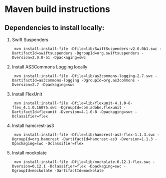 Maven build instructions
=====

Dependencies to install locally:
------

1. Swift Suspenders

		mvn install:install-file -Dfile=lib/SwiftSuspenders-v2.0.0b1.swc -DartifactId=swiftsuspenders -DgroupId=org.swiftsuspenders -Dversion=2.0.0-b1 -Dpackaging=swc
	
	
2. Install AS3Commons Logging locally

		mvn install:install-file -Dfile=lib/as3commons-logging-2.7.swc -DartifactId=as3commons-logging -DgroupId=org.as3commons -Dversion=2.7 -Dpackaging=swc
	
3. Install FlexUnit

		mvn install:install-file -Dfile=lib/flexunit-4.1.0-8-flex_4.1.0.16076.swc -DgroupId=com.adobe.flexunit -DartifactId=flexunit -Dversion=4.1.0-8 -Dpackaging=swc -Dclassifier=flex

4. Install hamcrest-as3

		mvn install:install-file -Dfile=lib/hamcrest-as3-flex-1.1.3.swc -DgroupId=org.hamcrest -DartifactId=hamcrest-as3 -Dversion=1.1.3 -Dpackaging=swc -Dclassifier=flex
	
5. Install mockolate 

		mvn install:install-file -Dfile=lib/mockolate-0.12.1-flex.swc -Dversion=0.12.1 -Dclassifier=flex -Dpackaging=swc -DgroupId=mockolate -DartifactId=mockolate
	
